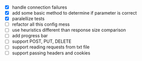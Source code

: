- [x] handle connection failures
- [x] add some basic method to determine if parameter is correct 
- [x] paralellize tests
- [ ] refactor all this config mess
- [ ] use heuristics different than response size comparison
- [ ] add progress bar
- [ ] support POST, PUT, DELETE
- [ ] support reading requests from txt file
- [ ] support passing headers and cookies
